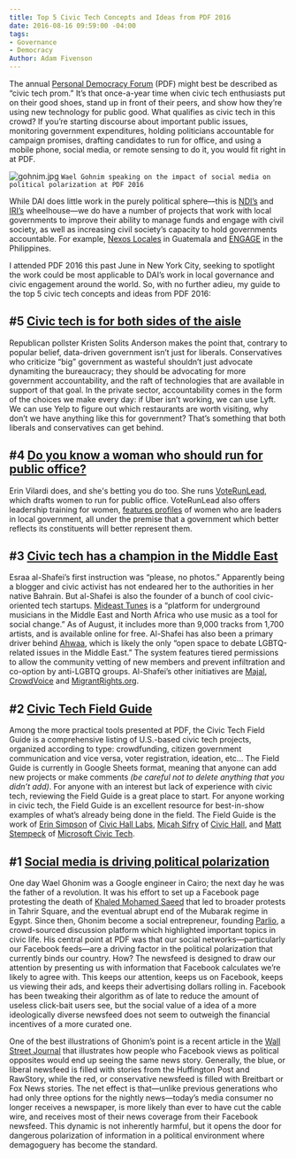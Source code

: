 ```yaml
---
title: Top 5 Civic Tech Concepts and Ideas from PDF 2016
date: 2016-08-16 09:59:00 -04:00
tags:
- Governance
- Democracy
Author: Adam Fivenson
---
```


The annual [Personal Democracy Forum](http://go.personaldemocracy.com/) (PDF) might best be described as “civic tech prom.” It’s that once-a-year time when civic tech enthusiasts put on their good shoes, stand up in front of their peers, and show how they’re using new technology for public good. What qualifies as civic tech in this crowd? If you’re starting discourse about important public issues, monitoring government expenditures, holding politicians accountable for campaign promises, drafting candidates to run for office, and using a mobile phone, social media, or remote sensing to do it, you would fit right in at PDF.

<!--more-->

![gohnim.jpg](/uploads/gohnim.jpg)
`Wael Gohnim speaking on the impact of social media on political polarization at PDF 2016`

While DAI does little work in the purely political sphere—this is [NDI’s](https://www.ndi.org/) and [IRI’s](http://www.iri.org/) wheelhouse—we do have a number of projects that work with local governments to improve their ability to manage funds and engage with civil society, as well as increasing civil society’s capacity to hold governments accountable. For example, [Nexos Locales](http://dai.com/our-work/projects/guatemala%E2%80%94nexos-locales) in Guatemala and [ENGAGE](http://dai.com/our-work/projects/philippines%E2%80%94enhancing-governance-accountability-and-engagement-engage) in the Philippines.

I attended PDF 2016 this past June in New York City, seeking to spotlight the work could be most applicable to DAI’s work in local governance and civic engagement around the world. So, with no further adieu, my guide to the top 5 civic tech concepts and ideas from PDF 2016:

## #5 [Civic tech is for both sides of the aisle](https://www.youtube.com/watch?v=whgHBpF0i6A)

Republican pollster Kristen Solits Anderson makes the point that, contrary to popular belief, data-driven government isn’t just for liberals. Conservatives who criticize “big” government as wasteful shouldn’t just advocate dynamiting the bureaucracy; they should be advocating for more government accountability, and the raft of technologies that are available in support of that goal. In the private sector, accountability comes in the form of the choices we make every day: if Uber isn’t working, we can use Lyft. We can use Yelp to figure out which restaurants are worth visiting, why don’t we have anything like this for government? That’s something that both liberals and conservatives can get behind.

## #4 [Do you know a woman who should run for public office?](https://voterunlead.org/)

Erin Vilardi does, and she's betting you do too. She runs [VoteRunLead](https://voterunlead.org/), which drafts women to run for public office. VoteRunLead also offers leadership training for women, [features profiles](https://voterunlead.org/go-lead/how-i-lead/) of women who are leaders in local government, all under the premise that a government which better reflects its constituents will better represent them.

## #3 [Civic tech has a champion in the Middle East](https://personaldemocracy.com/esraa-al-shafei)

Esraa al-Shafei’s first instruction was “please, no photos.” Apparently being a blogger and civic activist has not endeared her to the authorities in her native Bahrain. But al-Shafei is also the founder of a bunch of cool civic-oriented tech startups. [Mideast Tunes](https://mideastunes.com/) is a “platform for underground musicians in the Middle East and North Africa who use music as a tool for social change.” As of August, it includes more than 9,000 tracks from 1,700 artists, and is available online for free. Al-Shafei has also been a primary driver behind [Ahwaa](https://ahwaa.org/), which is likely the only “open space to debate LGBTQ-related issues in the Middle East.” The system features tiered permissions to allow the community vetting of new members and prevent infiltration and co-option by anti-LGBTQ groups. Al-Shafei’s other initiatives are [Majal](https://majal.org/), [CrowdVoice](http://crowdvoice.org/) and [MigrantRights.org](https://www.migrant-rights.org/).

## #2 [Civic Tech Field Guide](http://bit.ly/organizecivictech)

Among the more practical tools presented at PDF, the Civic Tech Field Guide is a comprehensive listing of U.S.-based civic tech projects, organized according to type: crowdfunding, citizen government communication and vice versa, voter registration, ideation, etc... The Field Guide is currently in Google Sheets format, meaning that anyone can add new projects or make comments *(be careful not to delete anything that you didn’t add)*. For anyone with an interest but lack of experience with civic tech, reviewing the Field Guide is a great place to start. For anyone working in civic tech, the Field Guide is an excellent resource for best-in-show examples of what’s already being done in the field. The Field Guide is the work of [Erin Simpson](https://twitter.com/esmpsn) of [Civic Hall Labs](http://www.civichalllabs.org/), [Micah Sifry](https://twitter.com/mlsif) of [Civic Hall](http://civichall.org/), and [Matt Stempeck](https://twitter.com/mstem) of [Microsoft Civic Tech](http://microsoftnewyork.com/category/civic-tech/).

## #1 [Social media is driving political polarization](https://personaldemocracy.com/wael-gonim)

One day Wael Ghonim was a Google engineer in Cairo; the next day he was the father of a revolution. It was his effort to set up a Facebook page protesting the death of [Khaled Mohamed Saeed](https://en.wikipedia.org/wiki/Death_of_Khaled_Mohamed_Saeed) that led to broader protests in Tahrir Square, and the eventual abrupt end of the Mubarak regime in Egypt. Since then, Ghonim become a social entrepreneur, founding [Parlio](http://www.parlio.com/), a crowd-sourced discussion platform which highlighted important topics in civic life. His central point at PDF was that our social networks—particularly our Facebook feeds—are a driving factor in the political polarization that currently binds our country. How? The newsfeed is designed to draw our attention by presenting us with information that Facebook calculates we’re likely to agree with. This keeps our attention, keeps us on Facebook, keeps us viewing their ads, and keeps their advertising dollars rolling in. Facebook has been tweaking their algorithm as of late to reduce the amount of useless click-bait users see, but the social value of a idea of a more ideologically diverse newsfeed does not seem to outweigh the financial incentives of a more curated one.

One of the best illustrations of Ghonim’s point is a recent article in the [Wall Street Journal](http://graphics.wsj.com/blue-feed-red-feed/) that illustrates how people who Facebook views as political opposites would end up seeing the same news story. Generally, the blue, or liberal newsfeed is filled with stories from the Huffington Post and RawStory, while the red, or conservative newsfeed is filled with Breitbart or Fox News stories. The net effect is that—unlike previous generations who had only three options for the nightly news—today’s media consumer no longer receives a newspaper, is more likely than ever to have cut the cable wire, and receives most of their news coverage from their Facebook newsfeed. This dynamic is not inherently harmful, but it opens the door for dangerous polarization of information in a political environment where demagoguery has become the standard.